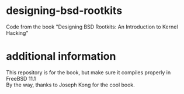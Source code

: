 # designing-bsd-rootkits
Code from the book "Designing BSD Rootkits: An Introduction to Kernel Hacking"

# additional information
This repository is for the book, but make sure it compiles properly in FreeBSD 11.1  
By the way, thanks to Joseph Kong for the cool book.
